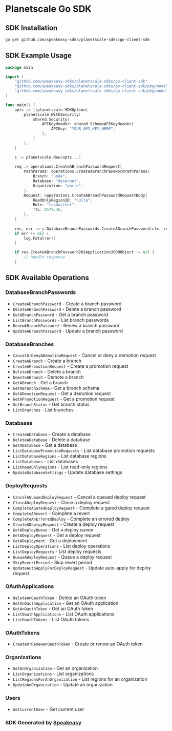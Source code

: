# Planetscale Go SDK

<!-- Start SDK Installation -->
## SDK Installation

```bash
go get github.com/speakeasy-sdks/planetscale-sdks/go-client-sdk
```
<!-- End SDK Installation -->

## SDK Example Usage
<!-- Start SDK Example Usage -->
```go
package main

import (
    "github.com/speakeasy-sdks/planetscale-sdks/go-client-sdk"
    "github.com/speakeasy-sdks/planetscale-sdks/go-client-sdk/pkg/models/shared"
    "github.com/speakeasy-sdks/planetscale-sdks/go-client-sdk/pkg/models/operations"
)

func main() {
    opts := []planetscale.SDKOption{
        planetscale.WithSecurity(
            shared.Security{
                APIKeyHeader: shared.SchemeAPIKeyHeader{
                    APIKey: "YOUR_API_KEY_HERE",
                },
            }
        ),
    }

    s := planetscale.New(opts...)
    
    req := operations.CreateABranchPasswordRequest{
        PathParams: operations.CreateABranchPasswordPathParams{
            Branch: "unde",
            Database: "deserunt",
            Organization: "porro",
        },
        Request: &operations.CreateABranchPasswordRequestBody{
            ReadOnlyRegionID: "nulla",
            Role: "readwriter",
            TTL: 8579.46,
        },
    }
    
    res, err := s.DatabaseBranchPasswords.CreateABranchPassword(ctx, req)
    if err != nil {
        log.Fatal(err)
    }

    if res.CreateABranchPassword201ApplicationJSONObject != nil {
        // handle response
    }
```
<!-- End SDK Example Usage -->

<!-- Start SDK Available Operations -->
## SDK Available Operations


### DatabaseBranchPasswords

* `CreateABranchPassword` - Create a branch password
* `DeleteABranchPassword` - Delete a branch password
* `GetABranchPassword` - Get a branch password
* `ListBranchPasswords` - List branch passwords
* `RenewABranchPassword` - Renew a branch password
* `UpdateABranchPassword` - Update a branch password

### DatabaseBranches

* `CancelOrDenyADemotionRequest` - Cancel or deny a demotion request
* `CreateABranch` - Create a branch
* `CreateAPromotionRequest` - Create a promotion request
* `DeleteABranch` - Delete a branch
* `DemoteABranch` - Demote a branch
* `GetABranch` - Get a branch
* `GetABranchSchema` - Get a branch schema
* `GetADemotionRequest` - Get a demotion request
* `GetAPromotionRequest` - Get a promotion request
* `GetBranchStatus` - Get branch status
* `ListBranches` - List branches

### Databases

* `CreateADatabase` - Create a database
* `DeleteADatabase` - Delete a database
* `GetADatabase` - Get a database
* `ListDatabasePromotionRequests` - List database promotion requests
* `ListDatabaseRegions` - List database regions
* `ListDatabases` - List databases
* `ListReadOnlyRegions` - List read-only regions
* `UpdateDatabaseSettings` - Update database settings

### DeployRequests

* `CancelAQueuedDeployRequest` - Cancel a queued deploy request
* `CloseADeployRequest` - Close a deploy request
* `CompleteAGatedDeployRequest` - Complete a gated deploy request
* `CompleteARevert` - Complete a revert
* `CompleteAnErroredDeploy` - Complete an errored deploy
* `CreateADeployRequest` - Create a deploy request
* `GetADeployQueue` - Get a deploy queue
* `GetADeployRequest` - Get a deploy request
* `GetADeployment` - Get a deployment
* `ListDeployOperations` - List deploy operations
* `ListDeployRequests` - List deploy requests
* `QueueADeployRequest` - Queue a deploy request
* `SkipRevertPeriod` - Skip revert period
* `UpdateAutoApplyForDeployRequest` - Update auto-apply for deploy request

### OAuthApplications

* `DeleteAnOauthToken` - Delete an OAuth token
* `GetAnOauthApplication` - Get an OAuth application
* `GetAnOauthToken` - Get an OAuth token
* `ListOauthApplications` - List OAuth applications
* `ListOauthTokens` - List OAuth tokens

### OAuthTokens

* `CreateOrRenewAnOauthToken` - Create or renew an OAuth token

### Organizations

* `GetAnOrganization` - Get an organization
* `ListOrganizations` - List organizations
* `ListRegionsForAnOrganization` - List regions for an organization
* `UpdateAnOrganization` - Update an organization

### Users

* `GetCurrentUser` - Get current user
<!-- End SDK Available Operations -->

### SDK Generated by [Speakeasy](https://docs.speakeasyapi.dev/docs/using-speakeasy/client-sdks)
